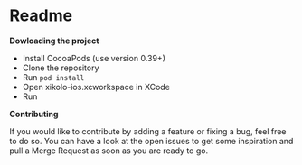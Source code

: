 # Readme

**Dowloading the project**

- Install CocoaPods (use version 0.39+)
- Clone the repository
- Run `pod install`
- Open xikolo-ios.xcworkspace in XCode
- Run

**Contributing**

If you would like to contribute by adding a feature or fixing a bug, feel free to do so. You can have a look at the open issues to get some inspiration and pull a Merge Request as soon as you are ready to go.
